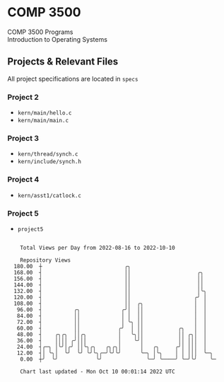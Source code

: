 # COMP 3500
COMP 3500 Programs  
Introduction to Operating Systems  
## Projects & Relevant Files
All project specifications are located in `specs`
### Project 2
- `kern/main/hello.c`
- `kern/main/main.c`
### Project 3
- `kern/thread/synch.c`
- `kern/include/synch.h`
### Project 4
- `kern/asst1/catlock.c`
### Project 5
- `project5`

```

    Total Views per Day from 2022-08-16 to 2022-10-10

    Repository Views
  180.00  ┼                          ╭╮
  168.00  ┤                          ││                     ╭╮
  156.00  ┤                          ││                     ││
  144.00  ┤                          ││                     ││
  132.00  ┤                          ││                     │╰╮
  120.00  ┤                          ││                    ╭╯ │
  108.00  ┤                          ││  ╭╮                │  │
   96.00  ┤          ╭╮             ╭╯│  ││                │  │
   84.00  ┤          ││             │ │  ││                │  │
   72.00  ┤          ││             │ ╰╮ ││                │  │
   60.00  ┤          ││            ╭╯  │ ││           ╭╮   │  │
   48.00  ┤    ╭╮╭╮  ││╭╮          │   ╰╮││           ││ ╭╮│  │
   36.00  ┤    ││││ ╭╯│││          │    ╰╯│           ││ │││  │
   24.00  ┤╭─╮ │╰╯│╭╯ ││╰╮╭╮   ╭╮╭╮│      │   ╭╮     ╭╯│ │││  │
   12.00  ┤│ ╰╮│  ╰╯  ╰╯ ╰╯╰╮╭─╯╰╯╰╯      ╰─╮ │╰╮    │ │ │││  ╰─╮
    0.00  ┼╯  ╰╯            ╰╯              ╰─╯ ╰────╯ ╰─╯╰╯    ╰─

    Chart last updated - Mon Oct 10 00:01:14 2022 UTC
    
```
